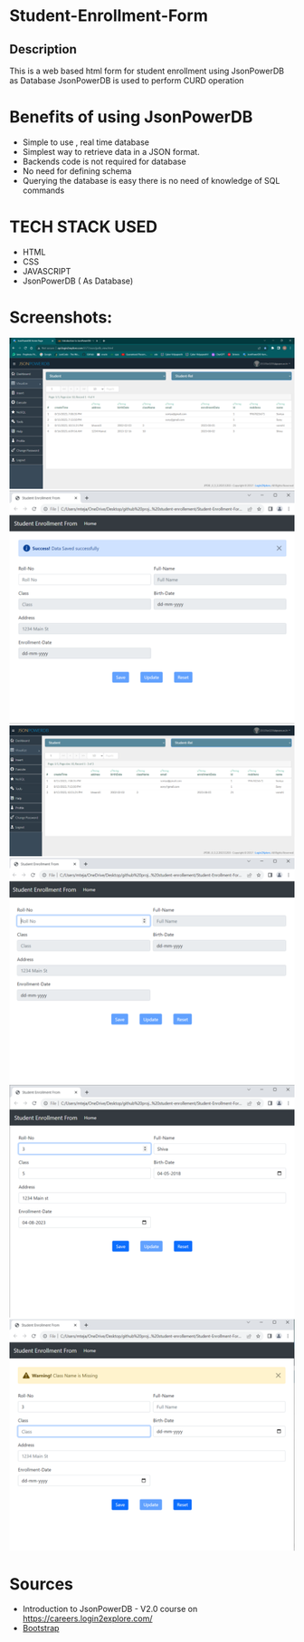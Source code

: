# Student-Enrollment-Form
## Description 
This is a web based html form for student enrollment using JsonPowerDB as Database 
JsonPowerDB is used to perform CURD operation 

# Benefits of using JsonPowerDB
* Simple to use , real time database
* Simplest way to retrieve data in a JSON format.
* Backends code is not required for database 
* No need for defining schema 
* Querying the database is easy there is no need  of knowledge of SQL commands

# TECH STACK USED
* HTML
* CSS
* JAVASCRIPT 
* JsonPowerDB ( As Database)

# Screenshots:
<img src="./images/changes in database after the operation.png">
<img src="./images/data saved successfully.png">
<img src="./images/initial databse.png">
<img src="./images/initial form.png">
<img src="./images/operation-1(Save).png">
<img src="./images/warning message.png">


  # Sources
  * Introduction to JsonPowerDB - V2.0 course  on https://careers.login2explore.com/
  * [Bootstrap](https://getbootstrap.com/docs/5.0/getting-started/introduction/) 
